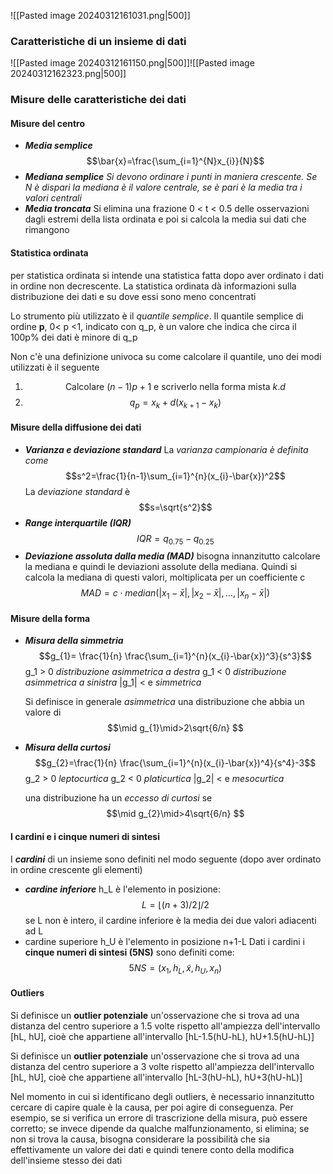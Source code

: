
![[Pasted image 20240312161031.png|500]]
### Caratteristiche di un insieme di dati
![[Pasted image 20240312161150.png|500]]![[Pasted image 20240312162323.png|500]]
### Misure delle caratteristiche dei dati
#### Misure del centro
- _**Media semplice**_
	$$\bar{x}=\frac{\sum_{i=1}^{N}x_{i}}{N}$$
- _**Mediana semplice**_
	_Si devono ordinare i punti in maniera crescente. Se N è dispari la mediana è il valore centrale, se è pari è la media tra i valori centrali_
- _**Media troncata**_
	Si elimina una frazione 0 < t < 0.5 delle osservazioni dagli estremi della lista ordinata e poi si calcola la media sui dati che rimangono
#### Statistica ordinata
per statistica ordinata si intende una statistica fatta dopo aver ordinato i dati in ordine non decrescente. La statistica ordinata dà informazioni sulla distribuzione dei dati e su dove essi sono meno concentrati

Lo strumento più utilizzato è il _quantile semplice_. Il quantile semplice di ordine **p**, 0< p <1, indicato con q_p, è un valore che indica che circa il 100p% dei dati è minore di q_p

Non c'è una definizione univoca su come calcolare il quantile, uno dei modi utilizzati è il seguente
1. $$\text{Calcolare }(n-1)p+1 \text{ e scriverlo nella forma mista }k.d$$
2. $$q_{p} =x_{k} + d(x_{k+1}-x_{k})$$
#### Misure della diffusione dei dati
- _**Varianza e deviazione standard**_
	La _varianza campionaria è definita come_ $$s^2=\frac{1}{n-1}\sum_{i=1}^{n}(x_{i}-\bar{x})^2$$
	La _deviazione standard_ è $$s=\sqrt{s^2}$$
- _**Range interquartile (IQR)**_
	$$IQR = q_{0.75}-q_{0.25}$$
- _**Deviazione assoluta dalla media (MAD)**_
	bisogna innanzitutto calcolare la mediana e quindi le deviazioni assolute della mediana. Quindi si calcola la mediana di questi valori, moltiplicata per un coefficiente c $$MAD=c \cdot median(|x_{1}-\bar{x}|,|x_{2}-\bar{x}|,\dots,|x_{n}-\bar{x}|)$$
#### Misure della forma
- _**Misura della simmetria**_
	$$g_{1}= \frac{1}{n} \frac{\sum_{i=1}^{n}(x_{i}-\bar{x})^3}{s^3}$$
	g_1 > 0 _distribuzione asimmetrica a destra_
	g_1 < 0 _distribuzione asimmetrica a sinistra_
	|g_1| < e   _simmetrica_
	
	Si definisce in generale _asimmetrica_ una distribuzione che abbia un valore di $$\mid g_{1}\mid>2\sqrt{6/n} $$
- _**Misura della curtosi**_
	$$g_{2}=\frac{1}{n} \frac{\sum_{i=1}^{n}(x_{i}-\bar{x})^4}{s^4}-3$$
	g_2 > 0 _leptocurtica_
	g_2 < 0 _platicurtica_
	|g_2| < e   _mesocurtica_
	
	una distribuzione ha un _eccesso di curtosi_ se $$\mid g_{2}\mid>4\sqrt{6/n} $$
#### I cardini e i cinque numeri di sintesi
I _**cardini**_ di un insieme sono definiti nel modo seguente (dopo aver ordinato in ordine crescente gli elementi)
- _**cardine inferiore**_ h_L è l'elemento in posizione: $$L=\lfloor (n+3) /2 \rfloor /2 $$
	se L non è intero, il cardine inferiore è la media dei due valori adiacenti ad L
- cardine superiore h_U è l'elemento in posizione n+1-L
Dati i cardini i **cinque numeri di sintesi (5NS)** sono definiti come: $$5NS=(x_{1},h_{L},\tilde{x},h_{U},x_{n})$$
#### Outliers

Si definisce un **outlier potenziale** un'osservazione che si trova ad una distanza del centro superiore a 1.5 volte rispetto all'ampiezza dell'intervallo [hL, hU], cioè che appartiene all'intervallo [hL-1.5(hU-hL), hU+1.5(hU-hL)]

Si definisce un **outlier potenziale** un'osservazione che si trova ad una distanza del centro superiore a 3 volte rispetto all'ampiezza dell'intervallo [hL, hU], cioè che appartiene all'intervallo [hL-3(hU-hL), hU+3(hU-hL)]

Nel momento in cui si identificano degli outliers, è necessario innanzitutto cercare di capire quale è la causa, per poi agire di conseguenza. Per esempio, se si verifica un errore di trascrizione della misura, può essere corretto; se invece dipende da qualche malfunzionamento, si elimina; se non si trova la causa, bisogna considerare la possibilità che sia effettivamente un valore dei dati e quindi tenere conto della modifica dell'insieme stesso dei dati
